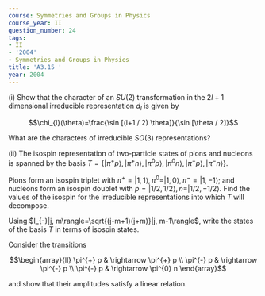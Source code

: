 ```yaml
---
course: Symmetries and Groups in Physics
course_year: II
question_number: 24
tags:
- II
- '2004'
- Symmetries and Groups in Physics
title: 'A3.15 '
year: 2004
---
```



(i) Show that the character of an $S U(2)$ transformation in the $2 l+1$ dimensional irreducible representation $d_{l}$ is given by

$$\chi_{l}(\theta)=\frac{\sin [(l+1 / 2) \theta]}{\sin [\theta / 2]}$$

What are the characters of irreducible $S O(3)$ representations?

(ii) The isospin representation of two-particle states of pions and nucleons is spanned by the basis $T=\left\{\left|\pi^{+} p\right\rangle,\left|\pi^{+} n\right\rangle,\left|\pi^{0} p\right\rangle,\left|\pi^{0} n\right\rangle,\left|\pi^{-} p\right\rangle,\left|\pi^{-} n\right\rangle\right\}$.

Pions form an isospin triplet with $\pi^{+}=|1,1\rangle, \pi^{0}=|1,0\rangle, \pi^{-}=|1,-1\rangle$; and nucleons form an isospin doublet with $p=|1 / 2,1 / 2\rangle, n=|1 / 2,-1 / 2\rangle$. Find the values of the isospin for the irreducible representations into which $T$ will decompose.

Using $I_{-}|j, m\rangle=\sqrt{(j-m+1)(j+m)}|j, m-1\rangle$, write the states of the basis $T$ in terms of isospin states.

Consider the transitions

$$\begin{array}{ll}
\pi^{+} p & \rightarrow \pi^{+} p \\
\pi^{-} p & \rightarrow \pi^{-} p \\
\pi^{-} p & \rightarrow \pi^{0} n
\end{array}$$

and show that their amplitudes satisfy a linear relation.